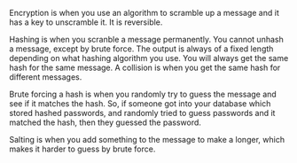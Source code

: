 Encryption is when you use an algorithm to scramble up a message and it has a key to unscramble it.  It is reversible.

Hashing is when you scranble a message permanently.  You cannot unhash a message, except by brute force.  The output is always of a fixed length depending on what hashing algorithm you use. You will always get the same hash for the same message.
A collision is when you get the same hash for different messages.

Brute forcing a hash is when you randomly try to guess the message and see if it matches the hash.
So, if someone got into your database which stored hashed passwords, and randomly tried to guess passwords and it matched the hash, then they guessed the password.

Salting is when you add something to the message to make a longer, which makes it harder to guess by brute force.
